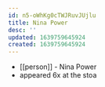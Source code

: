 ```yaml
---
id: n5-oWhKg0cTWJRuvJUjlu
title: Nina Power
desc: ''
updated: 1639759645924
created: 1639759645924
---
```



- [[person]] - Nina Power
- appeared 6x at the stoa
